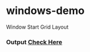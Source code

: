 # windows-demo
Window Start Grid Layout

### Output [Check Here](https://vasu-windows-demo.netlify.app/)
